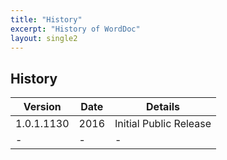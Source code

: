```yaml
---
title: "History"
excerpt: "History of WordDoc"
layout: single2
---
```


## History
| Version | Date | Details         |
|---------|------|-----------------|
|1.0.1.1130 | 2016 | Initial Public Release | 
|-|-|-|
